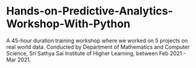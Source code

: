 # Hands-on-Predictive-Analytics-Workshop-With-Python

A 45-hour duration training workshop where we worked on 5 projects on real world data. Conducted by Department of Mathematics and Computer Science, Sri Sathya Sai Institute of Higher Learning, between Feb 2021 - Mar 2021.
